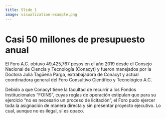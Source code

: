 ```yaml
---
title: Slide 1
image: visualization-example.png
---
```


# Casi 50 millones de presupuesto anual

El Foro A.C. obtuvo 49,425,767 pesos en el año 2019 desde el Consejo Nacional de Ciencia y Tecnología (Conacyt) y fueron manejados por la Doctora Julia Tagüeña Parga, extrabajadora de Conacyt y actual coordinadora general del Foro Consultivo Científico y Tecnológico A.C. 

Debido a que Conacyt tiene la facultad de recurrir a los Fondos Institucionales “FOINS”, cuyas reglas de operación estipulan que para su ejercicio “no es necesario un proceso de licitación”, el Foro pudo ejercer toda la asignación de manera directa y sin presentar proyecto ejecutivo. Lo cual, aunque no es ilegal, sí es opaco.

